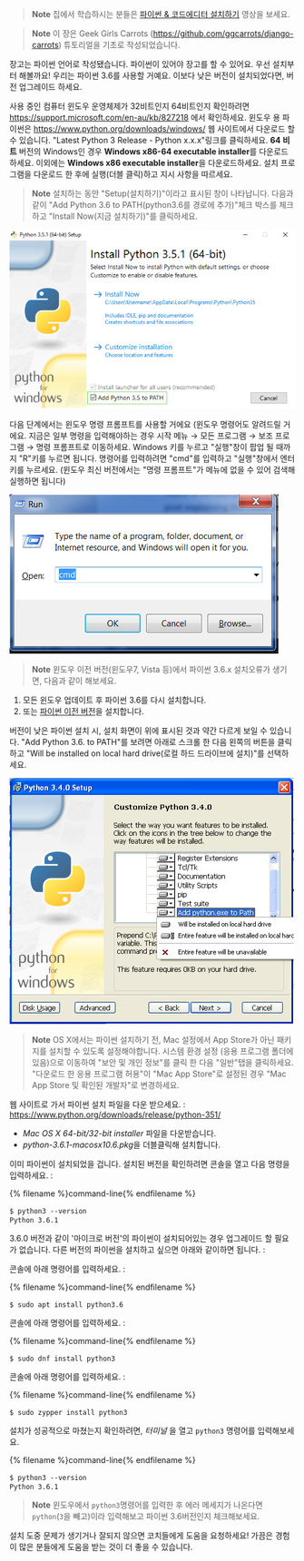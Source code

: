 
> **Note** 집에서 학습하시는 분들은 [파이썬 & 코드에디터 설치하기](https://www.youtube.com/watch?v=pVTaqzKZCdA) 영상을 보세요.


> **Note** 이 장은 Geek Girls Carrots (https://github.com/ggcarrots/django-carrots) 튜토리얼을 기초로 작성되었습니다.

장고는 파이썬 언어로 작성됐습니다. 파이썬이 있어야 장고를 할 수 있어요. 우선 설치부터 해볼까요! 우리는 파이썬 3.6를 사용할 거예요. 이보다 낮은 버전이 설치되었다면, 버전 업그레이드 하세요.

<!--sec data-title="Windows" data-id="python_windows_ko" data-collapse=true ces-->

사용 중인 컴퓨터 윈도우 운영체제가 32비트인지 64비트인지 확인하려면 https://support.microsoft.com/en-au/kb/827218 에서 확인하세요. 윈도우 용 파이썬은 https://www.python.org/downloads/windows/ 웹 사이트에서 다운로드 할 수 있습니다. "Latest Python 3 Release - Python x.x.x"링크를 클릭하세요. **64 비트** 버전의 Windows인 경우 **Windows x86-64 executable installer**를 다운로드하세요. 이외에는 **Windows x86 executable installer**을 다운로드하세요. 설치 프로그램을 다운로드 한 후에 실행(더블 클릭)하고 지시 사항을 따르세요.

> **Note** 설치하는 동안 "Setup(설치하기)"이라고 표시된 창이 나타납니다. 다음과 같이 "Add Python 3.6 to PATH(python3.6를 경로에 추가)"체크 박스를 체크하고 "Install Now(지금 설치하기)"를 클릭하세요.

![Don't forget to add Python to the Path](../python_installation/images/python-installation-options.png)

다음 단계에서는 윈도우 명령 프롬프트를 사용할 거에요 (윈도우 명령어도 알려드릴 거에요. 지금은 일부 명령을 입력해야하는 경우 시작 메뉴 → 모든 프로그램 → 보조 프로그램 → 명령 프롬프트로 이동하세요. Windows 키를 누르고 "실행"창이 팝업 될 때까지 "R"키를 누르면 됩니다. 명령어를 입력하려면 "cmd"를 입력하고 "실행"창에서 엔터키를 누르세요. (윈도우 최신 버전에서는 "명령 프롬프트"가 메뉴에 없을 수 있어 검색해 실행하면 됩니다)

![Type "cmd" in the "Run" window](../python_installation/images/windows-plus-r.png)

> **Note** 윈도우 이전 버전(윈도우7, Vista 등)에서 파이썬 3.6.x 설치오류가 생기면, 다음과 같이 해보세요.

1. 모든 윈도우 업데이트 후 파이썬 3.6를 다시 설치합니다.
2. 또는 [파이썬 이전 버전](https://www.python.org/downloads/windows/)을 설치합니다. 

버전이 낮은 파이썬 설치 시, 설치 화면이 위에 표시된 것과 약간 다르게 보일 수 있습니다. "Add Python 3.6. to PATH"를 보려면 아래로 스크롤 한 다음 왼쪽의 버튼을 클릭하고 "Will be installed on local hard drive(로컬 하드 드라이브에 설치)"를 선택하세요.

![Add Python to the Path, older versions](../python_installation/images/add_python_to_windows_path.png)

<!--endsec-->

<!--sec data-title="OS X" data-id="python_OSX_ko"
data-collapse=true ces-->

> **Note** OS X에서는 파이썬 설치하기 전, Mac 설정에서 App Store가 아닌 패키지를 설치할 수 있도록 설정해야합니다. 시스템 환경 설정 (응용 프로그램 폴더에 있음)으로 이동하여 "보안 및 개인 정보"를 클릭 한 다음 "일반"탭을 클릭하세요. "다운로드 한 응용 프로그램 허용"이 "Mac App Store"로 설정된 경우 "Mac App Store 및 확인된 개발자"로 변경하세요.

웹 사이트로 가서 파이썬 설치 파일을 다운 받으세요. : https://www.python.org/downloads/release/python-351/

* *Mac OS X 64-bit/32-bit installer* 파일을 다운받습니다.
* *python-3.6.1-macosx10.6.pkg*을 더블클릭해 설치합니다.

<!--endsec-->

<!--sec data-title="Linux" data-id="python_linux_ko"
data-collapse=true ces-->

이미 파이썬이 설치되었을 겁니다. 설치된 버전을 확인하려면 콘솔을 열고 다음 명령을 입력하세요. :

{% filename %}command-line{% endfilename %}
```
$ python3 --version
Python 3.6.1
```

3.6.0 버전과 같이 '마이크로 버전'의 파이썬이 설치되어있는 경우 업그레이드 할 필요가 없습니다. 다른 버전의 파이썬을 설치하고 싶으면 아래와 같이하면 됩니다. :

<!--endsec-->


<!--sec data-title="Debian / Ubuntu" data-id="python_debian_ko"
data-collapse=true ces-->

콘솔에 아래 명령어를 입력하세요. :

{% filename %}command-line{% endfilename %}
```
$ sudo apt install python3.6
```

<!--endsec-->

<!--sec data-title="Fedora" data-id="python_fedora_ko"
data-collapse=true ces-->

콘솔에 아래 명령어를 입력하세요. :

{% filename %}command-line{% endfilename %}
```
$ sudo dnf install python3
```

<!--endsec-->

<!--sec data-title="openSUSE" data-id="python_openSUSE_ko"
data-collapse=true ces-->

콘솔에 아래 명령어를 입력하세요. :

{% filename %}command-line{% endfilename %}
```
$ sudo zypper install python3
```

<!--endsec-->

설치가 성공적으로 마쳤는지 확인하려면, *터미널* 을 열고 `python3` 명령어를 입력해보세요.

{% filename %}command-line{% endfilename %}
```
$ python3 --version
Python 3.6.1
```

> **Note** 윈도우에서 `python3`명령어를 입력한 후 에러 메세지가 나온다면 `python`(`3`을 빼고)이라 입력해보고 파이썬 3.6버전인지 체크해보세요.

설치 도중 문제가 생기거나 잘되지 않으면 코치들에게 도움을 요청하세요! 가끔은 경험이 많은 분들에게 도움을 받는 것이 더 좋을 수 있습니다.
